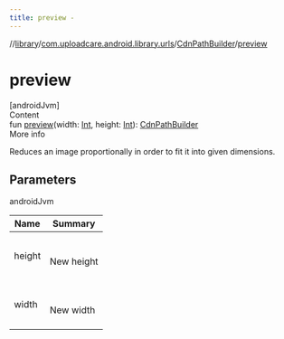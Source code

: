 ```yaml
---
title: preview -
---
```

//[library](../../index.md)/[com.uploadcare.android.library.urls](../index.md)/[CdnPathBuilder](index.md)/[preview](preview.md)



# preview  
[androidJvm]  
Content  
fun [preview](preview.md)(width: [Int](https://kotlinlang.org/api/latest/jvm/stdlib/kotlin/-int/index.html), height: [Int](https://kotlinlang.org/api/latest/jvm/stdlib/kotlin/-int/index.html)): [CdnPathBuilder](index.md)  
More info  


Reduces an image proportionally in order to fit it into given dimensions.



## Parameters  
  
androidJvm  
  
|  Name|  Summary| 
|---|---|
| <a name="com.uploadcare.android.library.urls/CdnPathBuilder/preview/#kotlin.Int#kotlin.Int/PointingToDeclaration/"></a>height| <a name="com.uploadcare.android.library.urls/CdnPathBuilder/preview/#kotlin.Int#kotlin.Int/PointingToDeclaration/"></a><br><br>New height<br><br>
| <a name="com.uploadcare.android.library.urls/CdnPathBuilder/preview/#kotlin.Int#kotlin.Int/PointingToDeclaration/"></a>width| <a name="com.uploadcare.android.library.urls/CdnPathBuilder/preview/#kotlin.Int#kotlin.Int/PointingToDeclaration/"></a><br><br>New width<br><br>
  
  



